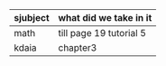 | sjubject | what did we take in it  |
| ------- | ----------------------- |
| math    | till page 19 tutorial 5 |
| kdaia   | chapter3                |


